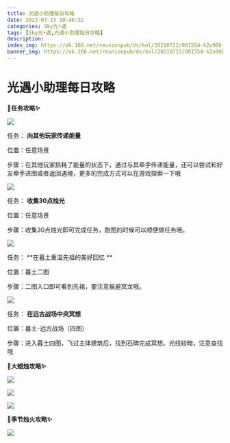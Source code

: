 ```yaml
---
title: 光遇小助理每日攻略
date: 2022-07-15 10:46:32
categories: Sky光•遇
tags: [Sky光•遇,光遇小助理每日攻略]
description: 
index_img: https://ok.166.net/reunionpub/ds/kol/20210722/001554-k2u90bj7ay.png?imageView&thumbnail=600x0&type=jpg
banner_img: https://ok.166.net/reunionpub/ds/kol/20210722/001554-k2u90bj7ay.png?imageView&thumbnail=600x0&type=jpg
---
```

# 光遇小助理每日攻略
**🎉任务攻略✨**

![](https://ok.166.net/reunionpub/ds/kol/20220715/004614-2765vq43ms.png)

任务： **向其他玩家传递能量**

位置：任意场景

步骤：在其他玩家损耗了能量的状态下，通过与其牵手传递能量，还可以尝试和好友牵手进图或者返回遇境，更多的完成方式可以在游戏探索一下哦

![](https://ok.166.net/reunionpub/ds/kol/20220715/004707-dl3omyigps.png)

任务： **收集30点烛光**

位置：任意场景

步骤：收集30点烛光即可完成任务，跑图的时候可以顺便做任务哦。

  

![](https://ok.166.net/reunionpub/ds/kol/20220715/005602-dknfoutsrs.png)

任务： **在暮土重温先祖的美好回忆  **

位置：暮土二图

步骤：二图入口即可看到先祖，要注意躲避冥龙哦。

![](https://ok.166.net/reunionpub/ds/kol/20220715/004740-ufliqhnvts.png)

任务： **在远古战场中央冥想**

位置：暮土-远古战场（四图）

步骤：进入暮土四图，飞过主体建筑后，找到石碑完成冥想。光线较暗，注意查找哦

 **🎉大蜡烛攻略✨**

![](https://ok.166.net/reunionpub/ds/kol/20220715/004920-8lbj2s1i3o.png)

![](https://ok.166.net/reunionpub/ds/kol/20220715/004950-gmvjpwq9s6.png)

![](https://ok.166.net/reunionpub/ds/kol/20220715/005113-61ae8w3lzu.png)

  

 **🎉季节烛火攻略✨**

![](https://ok.166.net/reunionpub/ds/kol/20220715/005339-5zws6u140d.png)

  

